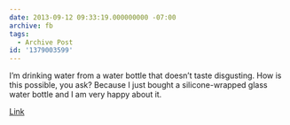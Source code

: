 ```yaml
---
date: 2013-09-12 09:33:19.000000000 -07:00
archive: fb
tags: 
  - Archive Post
id: '1379003599'
---
```


I’m drinking water from a water bottle that doesn’t taste disgusting. How is this possible, you ask? Because I just bought a silicone-wrapped glass water bottle and I am very happy about it.

[Link](http://www.amazon.com/Lifefactory-16-Ounce-Beverage-Bottle-Graphite/dp/B004C3R4BO)
